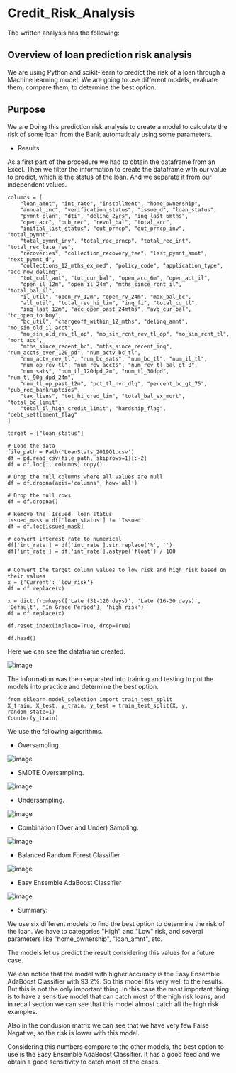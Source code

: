 # Credit_Risk_Analysis


The written analysis has the following:

## Overview of loan prediction risk analysis

We are using Python and scikit-learn to predict the risk of a loan through a Machine learning model. We are going to use different models, evaluate them, compare them, to determine the best option.

## Purpose

We are Doing this prediction risk analysis to create a model to calculate the risk of some loan from the Bank automaticaly using some parameters.

- Results

As a first part of the procedure we had to obtain the dataframe from an Excel. Then we filter the information to create the dataframe with our value to predict, which is the status of the loan. And we separate it from our independent values.

    columns = [
        "loan_amnt", "int_rate", "installment", "home_ownership",
        "annual_inc", "verification_status", "issue_d", "loan_status",
        "pymnt_plan", "dti", "delinq_2yrs", "inq_last_6mths",
        "open_acc", "pub_rec", "revol_bal", "total_acc",
        "initial_list_status", "out_prncp", "out_prncp_inv", "total_pymnt",
        "total_pymnt_inv", "total_rec_prncp", "total_rec_int", "total_rec_late_fee",
        "recoveries", "collection_recovery_fee", "last_pymnt_amnt", "next_pymnt_d",
        "collections_12_mths_ex_med", "policy_code", "application_type", "acc_now_delinq",
        "tot_coll_amt", "tot_cur_bal", "open_acc_6m", "open_act_il",
        "open_il_12m", "open_il_24m", "mths_since_rcnt_il", "total_bal_il",
        "il_util", "open_rv_12m", "open_rv_24m", "max_bal_bc",
        "all_util", "total_rev_hi_lim", "inq_fi", "total_cu_tl",
        "inq_last_12m", "acc_open_past_24mths", "avg_cur_bal", "bc_open_to_buy",
        "bc_util", "chargeoff_within_12_mths", "delinq_amnt", "mo_sin_old_il_acct",
        "mo_sin_old_rev_tl_op", "mo_sin_rcnt_rev_tl_op", "mo_sin_rcnt_tl", "mort_acc",
        "mths_since_recent_bc", "mths_since_recent_inq", "num_accts_ever_120_pd", "num_actv_bc_tl",
        "num_actv_rev_tl", "num_bc_sats", "num_bc_tl", "num_il_tl",
        "num_op_rev_tl", "num_rev_accts", "num_rev_tl_bal_gt_0",
        "num_sats", "num_tl_120dpd_2m", "num_tl_30dpd", "num_tl_90g_dpd_24m",
        "num_tl_op_past_12m", "pct_tl_nvr_dlq", "percent_bc_gt_75", "pub_rec_bankruptcies",
        "tax_liens", "tot_hi_cred_lim", "total_bal_ex_mort", "total_bc_limit",
        "total_il_high_credit_limit", "hardship_flag", "debt_settlement_flag"
    ]

    target = ["loan_status"]

    # Load the data
    file_path = Path('LoanStats_2019Q1.csv')
    df = pd.read_csv(file_path, skiprows=1)[:-2]
    df = df.loc[:, columns].copy()

    # Drop the null columns where all values are null
    df = df.dropna(axis='columns', how='all')

    # Drop the null rows
    df = df.dropna()

    # Remove the `Issued` loan status
    issued_mask = df['loan_status'] != 'Issued'
    df = df.loc[issued_mask]

    # convert interest rate to numerical
    df['int_rate'] = df['int_rate'].str.replace('%', '')
    df['int_rate'] = df['int_rate'].astype('float') / 100


    # Convert the target column values to low_risk and high_risk based on their values
    x = {'Current': 'low_risk'}   
    df = df.replace(x)

    x = dict.fromkeys(['Late (31-120 days)', 'Late (16-30 days)', 'Default', 'In Grace Period'], 'high_risk')    
    df = df.replace(x)

    df.reset_index(inplace=True, drop=True)

    df.head()

Here we can see the dataframe created.

![image](https://user-images.githubusercontent.com/88845919/151644817-c81aa428-a733-4989-a0aa-c0fedd6bc80c.png)

The information was then separated into training and testing to put the models into practice and determine the best option.

    from sklearn.model_selection import train_test_split
    X_train, X_test, y_train, y_test = train_test_split(X, y, random_state=1)
    Counter(y_train)

We use the following algorithms.

- Oversampling.

![image](https://user-images.githubusercontent.com/88845919/151645378-977592e0-a445-42b8-b725-f995fda9e975.png)

- SMOTE Oversampling.

![image](https://user-images.githubusercontent.com/88845919/151645393-5b1fbe5c-5e6a-477b-aa28-25501c832629.png)

- Undersampling.

![image](https://user-images.githubusercontent.com/88845919/151645408-15e08d45-5e9b-4ac8-a85d-9e2126914504.png)

- Combination (Over and Under) Sampling.

![image](https://user-images.githubusercontent.com/88845919/151645421-ede3d714-9623-4c90-be71-44bfd68979be.png)

- Balanced Random Forest Classifier

![image](https://user-images.githubusercontent.com/88845919/151645433-b41963ce-6ac4-41cb-bfc3-4beb6546d366.png)

- Easy Ensemble AdaBoost Classifier

![image](https://user-images.githubusercontent.com/88845919/151645445-5be7c03a-4138-44f8-92b8-218649fda82d.png)

- Summary:

We use six different models to find the best option to determine the risk of the loan. We have to categories "High" and "Low" risk, and several  parameters like "home_ownership", "loan_amnt", etc.

The models let us predict the result considering this values for a future case.

We can notice that the model with higher accuracy is the Easy Ensemble AdaBoost Classifier with 93.2%. So this model fits very well to the results. But this is not the only important thing. In this case the most important thing is to have a sensitive model that can catch most of the high risk loans, and in recall section we can see that this model almost catch all the high risk examples.

Also in the condusion matrix we can see that we have very few False Negative, so the risk is lower with this model.

Considering this numbers compare to the other models, the best option to use is the Easy Ensemble AdaBoost Classifier. It has a good feed and we obtain a good sensitivity to catch most of the cases.

